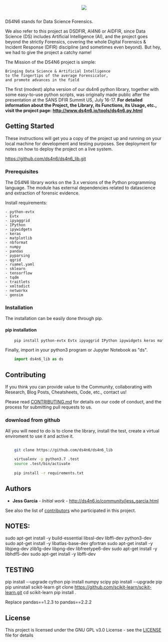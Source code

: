 <!-- PROJECT LOGO -->

<p align="center">
  <a href="http://www.ds4n6.io">
    <img src="http://www.ds4n6.io/images/DS4N6.jpg">
  </a>
</p>

<a href="http://www.ds4n6.io" title=""><img src="http://ds4n6.io/images/logo-s.png" alt="" /></a>

DS4N6 stands for Data Science Forensics.

We also refer to this project as DSDFIR, AI4N6 or AIDFIR, since Data Science (DS) includes Artificial Intelligence (AI), and the project goes beyond the strictly Forensics, covering the whole Digital Forensics & Incident Response (DFIR) discipline (and sometimes even beyond). But hey, we had to give the project a catchy name!

The Mission of the DS4N6 project is simple:

```
Bringing Data Science & Artificial Intelligence
to the fingertips of the average Forensicator,
and promote advances in the field
```

The first (modest) alpha version of our ds4n6 python library, together with some easy-to-use python scripts, was originally made public after the presentation at the SANS DFIR Summit US, July 16-17.
**For detailed information about the Project, the Library, its Functions, its Usage, etc., visit the project page: http://www.ds4n6.io/tools/ds4n6.py.html**

## Getting Started

These instructions will get you a copy of the project up and running on your local machine for development and testing purposes. See deployment for notes on how to deploy the project on a live system.

https://github.com/ds4n6/ds4n6_lib.git

### Prerequisites

The DS4N6 library works on the 3.x versions of the Python programming language. The module has external dependencies related to datascience and extraction of forensic evidence.

Install requirements:

    - python-evtx
    - Evtx
    - ipyaggrid
    - IPython
    - ipywidgets
    - keras
    - matplotlib
    - nbformat
    - numpy
    - pandas
    - pyparsing
    - qgrid
    - ruamel.yaml
    - sklearn
    - tensorflow
    - tqdm
    - traitlets
    - xmltodict
    - networkx
    - gensim

### Installation

The installation can be easily done through pip.

#### pip installation

```sh
    pip install python-evtx Evtx ipyaggrid IPython ipywidgets keras matplotlib nbformat numpy pandas pyparsing qgrid ruamel.yaml sklearn tensorflow tqdm traitlets xmltodict ds4n6-lib
```

Finally, import in your python3 program or Jupyter Notebook as "ds".

```python
    import ds4n6_lib as ds
```

## Contributing

If you think you can provide value to the Community, collaborating with Research, Blog Posts, Cheatsheets, Code, etc., contact us!

Please read [CONTRIBUTING.md](https://gist.github.com/PurpleBooth/b24679402957c63ec426) for details on our code of conduct, and the process for submitting pull requests to us.

### download from github

All you will need to do is to clone the library, install the test, create a virtual enviroment to use it and active it.

```sh
    
    git clone https://github.com/ds4n6/ds4n6_lib    

    virtualenv -p python3.7 .test
    source .test/bin/activate
    
    pip install -r requirements.txt 
```

## Authors

* **Jess Garcia** - *Initial work* - http://ds4n6.io/community/jess_garcia.html

See also the list of [contributors](http://ds4n6.io/community.html) who participated in this project.


## NOTES:
sudo apt-get install -y build-essential libssl-dev libffi-dev python3-dev
sudo apt-get install -y libatlas-base-dev gfortran
sudo apt-get install -y libjpeg-dev zlib1g-dev libpng-dev libfreetype6-dev
sudo apt-get install -y libhdf5-dev
sudo apt-get install -y libffi-dev

## TESTING

pip install --upgrade cython
pip install numpy scipy
pip install --upgrade pip
pip uninstall scikit-learn
git clone https://github.com/scikit-learn/scikit-learn.git
cd scikit-learn
pip install .

Replace pandas==1.2.3 to pandas==2.2.2

## License

This project is licensed under the GNU GPL v3.0 License - see the [LICENSE](LICENSE) file for details
